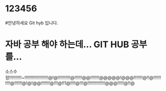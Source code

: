 # 123456

#안녕하세요 Git hyb 입니다.

# 자바 공부 해야 하는데... GIT HUB 공부를...

소스수정!!!!!!!!!!~!!!!!!!!!!!!!!!!!!!@!@!!!!!!!!!!@!!!!!!@@!!!!!!!@@@@@!@@@!!!!!!!@!!@!!!!!!!!!!@!!!!!!@!@!@@!!!!!!!@!!!@!!1@!!!!@!!!@!!!!!!!!!!!!!!@@@!!!!!@!!@
